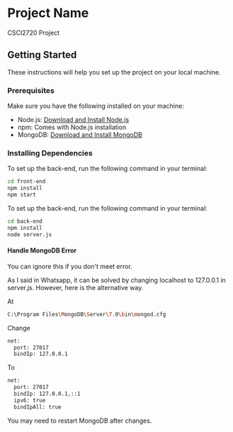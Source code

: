 # Project Name

CSCI2720 Project

## Getting Started

These instructions will help you set up the project on your local machine.

### Prerequisites

Make sure you have the following installed on your machine:

- Node.js: [Download and Install Node.js](https://nodejs.org/)
- npm: Comes with Node.js installation
- MongoDB: [Download and Install MongoDB](https://www.mongodb.com/try/download/community)

### Installing Dependencies

To set up the back-end, run the following command in your terminal:

```bash
cd front-end
npm install
npm start
```

To set up the back-end, run the following command in your terminal:

```bash
cd back-end
npm install
node server.js
```
#### Handle MongoDB Error

You can ignore this if you don't meet error.

As I said in Whatsapp, it can be solved by changing localhost to 127.0.0.1 in server.js. However, here is the alternative way.

At

```bash
C:\Program Files\MongoDB\Server\7.0\bin\mongod.cfg
```

Change

```bash
net:
  port: 27017
  bindIp: 127.0.0.1
```

To

```bash
net:
  port: 27017
  bindIp: 127.0.0.1,::1
  ipv6: true
  bindIpAll: true
```
You may need to restart MongoDB after changes.
